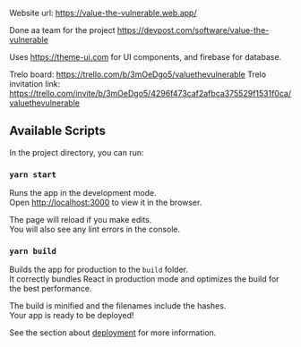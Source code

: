 Website url: https://value-the-vulnerable.web.app/

Done aa team for the project
https://devpost.com/software/value-the-vulnerable

Uses https://theme-ui.com for UI components, and firebase for database.

Trelo board: https://trello.com/b/3mOeDgo5/valuethevulnerable
Trelo invitation link: https://trello.com/invite/b/3mOeDgo5/4296f473caf2afbca375529f1531f0ca/valuethevulnerable

## Available Scripts

In the project directory, you can run:

### `yarn start`

Runs the app in the development mode.<br />
Open [http://localhost:3000](http://localhost:3000) to view it in the browser.

The page will reload if you make edits.<br />
You will also see any lint errors in the console.

### `yarn build`

Builds the app for production to the `build` folder.<br />
It correctly bundles React in production mode and optimizes the build for the best performance.

The build is minified and the filenames include the hashes.<br />
Your app is ready to be deployed!

See the section about [deployment](https://facebook.github.io/create-react-app/docs/deployment) for more information.
